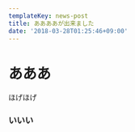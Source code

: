 ```yaml
---
templateKey: news-post
title: ああああが出来ました
date: '2018-03-28T01:25:46+09:00'
---
```

# あああ

ほげほげ

### いいい
